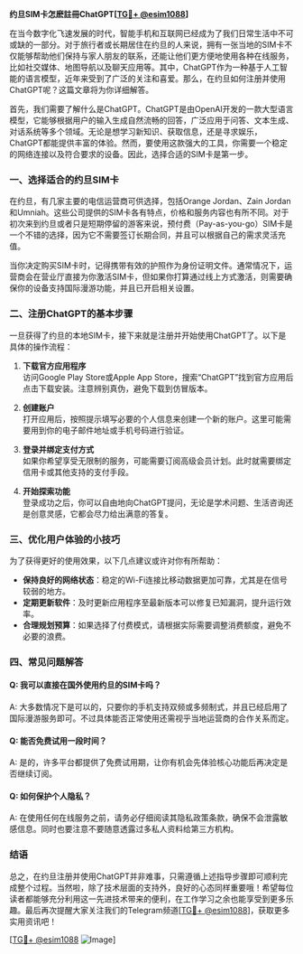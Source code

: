 **约旦SIM卡怎麽註冊ChatGPT[[TG💪+ @esim1088](https://t.me/s/esim1088)]**

在当今数字化飞速发展的时代，智能手机和互联网已经成为了我们日常生活中不可或缺的一部分。对于旅行者或长期居住在约旦的人来说，拥有一张当地的SIM卡不仅能够帮助他们保持与家人朋友的联系，还能让他们更方便地使用各种在线服务，比如社交媒体、地图导航以及聊天应用等。其中，ChatGPT作为一种基于人工智能的语言模型，近年来受到了广泛的关注和喜爱。那么，在约旦如何注册并使用ChatGPT呢？这篇文章将为你详细解答。

首先，我们需要了解什么是ChatGPT。ChatGPT是由OpenAI开发的一款大型语言模型，它能够根据用户的输入生成自然流畅的回答，广泛应用于问答、文本生成、对话系统等多个领域。无论是想学习新知识、获取信息，还是寻求娱乐，ChatGPT都能提供丰富的体验。然而，要使用这款强大的工具，你需要一个稳定的网络连接以及符合要求的设备。因此，选择合适的SIM卡是第一步。

### **一、选择适合的约旦SIM卡**

在约旦，有几家主要的电信运营商可供选择，包括Orange Jordan、Zain Jordan和Umniah。这些公司提供的SIM卡各有特点，价格和服务内容也有所不同。对于初次来到约旦或者只是短期停留的游客来说，预付费（Pay-as-you-go）SIM卡是一个不错的选择，因为它不需要签订长期合同，并且可以根据自己的需求灵活充值。

当你决定购买SIM卡时，记得携带有效的护照作为身份证明文件。通常情况下，运营商会在营业厅直接为你激活SIM卡，但如果你打算通过线上方式激活，则需要确保你的设备支持国际漫游功能，并且已开启相关设置。

### **二、注册ChatGPT的基本步骤**

一旦获得了约旦的本地SIM卡，接下来就是注册并开始使用ChatGPT了。以下是具体的操作流程：

1. **下载官方应用程序**  
   访问Google Play Store或Apple App Store，搜索“ChatGPT”找到官方应用后点击下载安装。注意辨别真伪，避免下载到仿冒版本。

2. **创建账户**  
   打开应用后，按照提示填写必要的个人信息来创建一个新的账户。这里可能需要用到你的电子邮件地址或手机号码进行验证。

3. **登录并绑定支付方式**  
   如果你希望享受无限制的服务，可能需要订阅高级会员计划。此时就需要绑定信用卡或其他支持的支付手段。

4. **开始探索功能**  
   登录成功之后，你可以自由地向ChatGPT提问，无论是学术问题、生活咨询还是创意灵感，它都会尽力给出满意的答复。

### **三、优化用户体验的小技巧**

为了获得更好的使用效果，以下几点建议或许对你有所帮助：

- **保持良好的网络状态**：稳定的Wi-Fi连接比移动数据更加可靠，尤其是在信号较弱的地方。
- **定期更新软件**：及时更新应用程序至最新版本可以修复已知漏洞，提升运行效率。
- **合理规划预算**：如果选择了付费模式，请根据实际需要调整消费额度，避免不必要的浪费。

### **四、常见问题解答**

#### Q: 我可以直接在国外使用约旦的SIM卡吗？
A: 大多数情况下是可以的，只要你的手机支持双频或多频制式，并且已经启用了国际漫游服务即可。不过具体能否正常使用还需视乎当地运营商的合作关系而定。

#### Q: 能否免费试用一段时间？
A: 是的，许多平台都提供了免费试用期，让你有机会先体验核心功能后再决定是否继续订阅。

#### Q: 如何保护个人隐私？
A: 在使用任何在线服务之前，请务必仔细阅读其隐私政策条款，确保不会泄露敏感信息。同时也要注意不要随意透露过多私人资料给第三方机构。

### **结语**

总之，在约旦注册并使用ChatGPT并非难事，只需遵循上述指导步骤即可顺利完成整个过程。当然啦，除了技术层面的支持外，良好的心态同样重要哦！希望每位读者都能够充分利用这一先进技术带来的便利，在工作学习之余也能享受到更多乐趣。最后再次提醒大家关注我们的Telegram频道[[TG💪+ @esim1088](https://t.me/s/esim1088)]，获取更多实用资讯吧！

[[TG💪+ @esim1088](https://t.me/s/esim1088) ![Image](https://i.postimg.cc/4NQfJmqS/Snipaste-2025-05-13-00-14-12.png)]